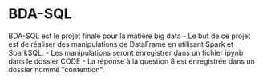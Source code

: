 # BDA-SQL
BDA-SQL est le projet finale pour la matière big data
      - Le but de ce projet est de réaliser des manipulations de DataFrame en utilisant Spark et SparkSQL.
      - Les manipulations seront enregistrer dans un fichier ipynb dans le dossier CODE
      - La réponse à la question 8 est enregistrée dans un dossier nommé "contention".
